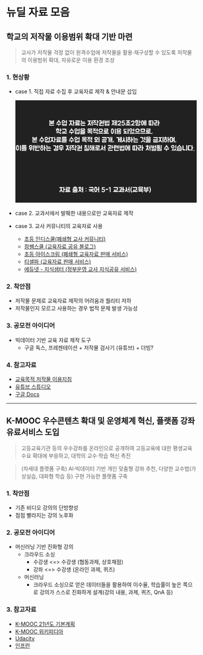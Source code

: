 # 뉴딜 자료 모음

## 학교의 저작물 이용범위 확대 기반 마련
> 교사가 저작물 걱정 없이 원격수업에 저작물을 활용‧재구성할 수 있도록 
> 저작물의 이용범위 확대, 자유로운 이용 환경 조성

### 1. 현상황
- case 1. 직접 자료 수집 후 교육자료 제작 & 안내문 삽입

    ![저작물 사용 안내](./img/img1.png)

- case 2. 교과서에서 발췌한 내용으로만 교육자료 제작
- case 3. 교사 커뮤니티의 교육자료 사용
    * [초등 인디스쿨(폐쇄형 교사 커뮤니티)](https://indischool.com/)
    * [참쌤스쿨 (교육자료 공유 블로그)](https://chamssaem.com/)
    * [초등 아이스크림 (폐쇄형 교육자료 판매 서비스)](http://www.i-scream.co.kr/user/main/MainPage.do?sso=ok)
    * [티셀파 (교육자료 판매 서비스)](http://www.tsherpa.co.kr/main/main.aspx/)
    * [에듀넷 - 지식샘터 (정부운영 교사 지식공유 서비스)](https://educator.edunet.net/)

### 2. 착안점
- 저작물 문제로 교육자료 제작의 어려움과 퀄리티 저하
- 저작물인지 모르고 사용하는 경우 법적 문제 발생 가능성

### 3. 공모전 아이디어
- 빅데이터 기반 교육 자료 제작 도구
    * 구글 독스, 프레젠테이션 + 저작물 검사기 (유튜브) + 더빙?

### 4. 참고자료
- [교육목적 저작물 이용지침](https://www.copyright.or.kr/education/educlass/share/data/download.do?brdctsno=12922&brdctsfileno=7710)
- [유튜브 스튜디오](https://studio.youtube.com/)
- [구글 Docs](https://docs.google.com)

<hr/>

## K-MOOC 우수콘텐츠 확대 및 운영체계 혁신, 플랫폼 강좌 유료서비스 도입
> 고등교육기관 등의 우수강좌를 온라인으로 공개하여 고등교육에 대한 평생교육 수요 확대에 부응하고, 대학의 교수·학습 혁신 촉진

> (차세대 플랫폼 구축) AI·빅데이터 기반 개인 맞춤형 강좌 추천, 다양한 교수법(가상실습, 대화형 학습 등) 구현 가능한 플랫폼 구축

### 1. 착안점
- 기존 비디오 강의의 단방향성
- 점점 빨라지는 강의 노후화

### 2. 공모전 아이디어
- 머신러닝 기반 진화형 강의
    * 크라우드 소싱
        * 수강생 <=> 수강생 (협동과제, 상호채점)
        * 강좌 <=> 수강생 (온라인 과제, 퀴즈)
    * 머신러닝
        * 크라우드 소싱으로 얻은 데이터들을 활용하여 이수율, 학습률이 높은 쪽으로 강의가 스스로 진화하게 설계(강의 내용, 과제, 퀴즈, QnA 등)

### 3. 참고자료
- [K-MOOC 21년도 기본계획](https://www.kmooc.kr/comm_view/N/1/460)
- [K-MOOC 위키피디아](https://ko.wikipedia.org/wiki/MOOC)
- [Udacity](https://www.udacity.com/)
- [인프런](https://www.inflearn.com/)
